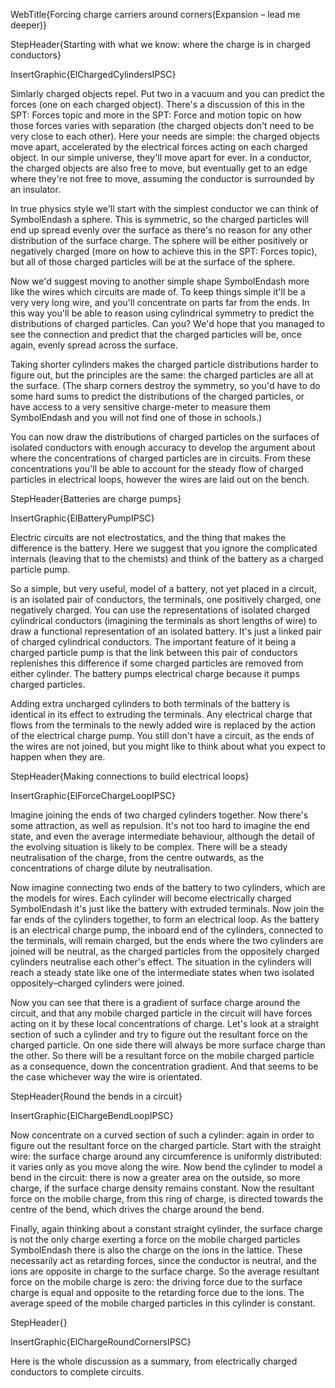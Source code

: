 WebTitle{Forcing charge carriers around corners(Expansion &ndash; lead me deeper)}

StepHeader{Starting with what we know: where the charge is in charged conductors}

InsertGraphic{ElChargedCylindersIPSC}

Simlarly charged objects repel. Put two in a vacuum and you can predict the forces (one on each charged object). There's a discussion of this in the SPT: Forces topic and more in the SPT: Force and motion topic on how those forces varies with separation (the charged objects don't need to be very close to each other). Here your needs are simple: the charged objects move apart, accelerated by the electrical forces acting on each charged object. In our simple universe, they'll move apart for ever. In a conductor, the charged objects are also free to move, but eventually get to an edge where they're not free to move, assuming the conductor is surrounded by an insulator.

In true physics style we'll start with the simplest conductor we can think of SymbolEndash a sphere. This is symmetric, so the charged particles will end up spread evenly over the surface as there's no reason for any other distribution of the surface charge. The sphere will be either positively or negatively charged (more on how to achieve this in the SPT: Forces topic), but all of those charged particles will be at the surface of the sphere.

Now we'd suggest moving to another simple shape SymbolEndash more like the wires which circuits are made of. To keep things simple it'll be a very very long wire, and you'll concentrate on parts far from the ends. In this way you'll be able to reason using cylindrical symmetry to predict the distributions of charged particles. Can you? We'd hope that you managed to see the connection and predict that the charged particles will be, once again, evenly spread across the surface.

Taking shorter cylinders makes the charged particle distributions harder to figure out, but the principles are the same: the charged particles are all at the surface. (The sharp corners destroy the symmetry, so you'd have to do some hard sums to predict the distributions of the charged particles, or have access to a very sensitive charge-meter to measure them SymbolEndash and you will not find one of those in schools.)

You can now draw the distributions of charged particles on the surfaces of isolated conductors with enough accuracy to develop the argument about where the concentrations of charged particles are in circuits. From these concentrations you'll be able to account for the steady flow of charged particles in electrical loops, however the wires are laid out on the bench.

StepHeader{Batteries are charge pumps}

InsertGraphic{ElBatteryPumpIPSC}

Electric circuits are not electrostatics, and the thing that makes the difference is the battery. Here we suggest that you ignore the complicated internals (leaving that to the chemists) and think of the battery as a charged particle pump.

So a simple, but very useful, model of a battery, not yet placed in a circuit, is an isolated pair of conductors, the terminals, one positively charged, one negatively charged. You can use the representations of isolated charged cylindrical conductors (imagining the terminals as short lengths of wire) to draw a functional representation of an isolated battery. It's just a linked pair of charged cylindrical conductors. The important feature of it being a charged particle pump is that the link between this pair of conductors replenishes this difference if some charged particles are removed from either cylinder. The battery pumps electrical charge because it pumps charged particles.

Adding extra uncharged cylinders to both terminals of the battery is identical in its effect to extruding the terminals. Any electrical charge that flows from the terminals to the newly added wire is replaced by the action of the electrical charge pump. You still don't have a circuit, as the ends of the wires are not joined, but you might like to think about what you expect to happen when they are.

StepHeader{Making connections to build electrical loops}

InsertGraphic{ElForceChargeLoopIPSC}

Imagine joining the ends of two charged cylinders together. Now there's some attraction, as well as repulsion. It's not too hard to imagine the end state, and even the average intermediate behaviour, although the detail of the evolving situation is likely to be complex. There will be a steady neutralisation of the charge, from the centre outwards, as the concentrations of charge dilute by neutralisation.

Now imagine connecting two ends of the battery to two cylinders, which are the models for wires. Each cylinder will become electrically charged SymbolEndash it's just like the battery with extruded terminals. Now join the far ends of the cylinders together, to form an electrical loop. As the battery is an electrical charge pump, the inboard end of the cylinders, connected to the terminals, will remain charged, but the ends where the two cylinders are joined will be neutral, as the charged particles from the oppositely charged cylinders neutralise each other's effect. The situation in the cylinders will reach a steady state like one of the intermediate states when two isolated oppositely–charged cylinders were joined.

Now you can see that there is a gradient of surface charge around the circuit, and that any mobile charged particle in the circuit will have forces acting on it by these local concentrations of charge. Let's look at a straight section of such a cylinder and try to figure out the resultant force on the charged particle. On one side there will always be more surface charge than the other. So there will be a resultant force on the mobile charged particle as a consequence, down the concentration gradient. And that seems to be the case whichever way the wire is orientated.

StepHeader{Round the bends in a circuit}

InsertGraphic{ElChargeBendLoopIPSC}

Now concentrate on a curved section of such a cylinder: again in order to figure out the resultant force on the charged particle. Start with the straight wire: the surface charge around any circumference is uniformly distributed: it varies only as you move along the wire. Now bend the cylinder to model a bend in the circuit: there is now a greater area on the outside, so more charge, if the surface charge density remains constant. Now the resultant force on the mobile charge, from this ring of charge, is directed towards the centre of the bend, which drives the charge around the bend.

Finally, again thinking about a constant straight cylinder, the surface charge is not the only charge exerting a force on the mobile charged particles SymbolEndash there is also the charge on the ions in the lattice. These necessarily act as retarding forces, since the conductor is neutral, and the ions are opposite in charge to the surface charge. So the average resultant force on the mobile charge is zero: the driving force due to the surface charge is equal and opposite to the retarding force due to the ions. The average speed of the mobile charged particles in this cylinder is constant.

StepHeader{}

InsertGraphic{ElChargeRoundCornersIPSC}

Here is the whole discussion as a summary, from electrically charged conductors to complete circuits.

